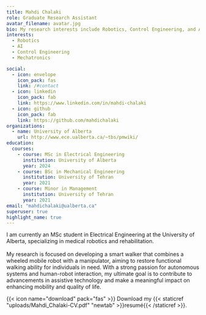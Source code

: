 ```yaml
---
title: Mahdi Chalaki
role: Graduate Research Assistant
avatar_filename: avatar.jpg
bio: My research interests include Robotics, Control Engineering, and AI
interests:
  - Robotics
  - AI
  - Control Engineering
  - Mechatronics

social:
  - icon: envelope
    icon_pack: fas
    link: /#contact
  - icon: linkedin
    icon_pack: fab
    link: https://www.linkedin.com/in/mahdi-chalaki
  - icon: github
    icon_pack: fab
    link: https://github.com/mahdichalaki
organizations:
  - name: University of Alberta
    url: http://www.ece.ualberta.ca/~tbs/pmwiki/
education:
  courses:
    - course: MSc in Electrical Engineering
      institution: University of Alberta
      year: 2024
    - course: BSc in Mechanical Engineering
      institution: University of Tehran
      year: 2021
    - course: Minor in Management
      institution: University of Tehran
      year: 2021
email: "mahdichalaki@ualberta.ca"
superuser: true
highlight_name: true
---
```

I am currently an MSc student in Electrical Engineering at the University of Alberta, specializing in medical robotics and rehabilitation.\
\
My research is focused on developing a smart walker that combines a wheeled mobile robot with a manipulator, aiming to restore functional walking ability for individuals in need. With a strong passion for autonomous systems and human-robot interaction, my ultimate goal is to contribute to advancements in assistive technology and make a meaningful impact on enhancing mobility and quality of life.

{{< icon name="download" pack="fas" >}} Download my {{< staticref "uploads/Mahdi_Chalaki-CV.pdf" "newtab" >}}resumé{{< /staticref >}}.
